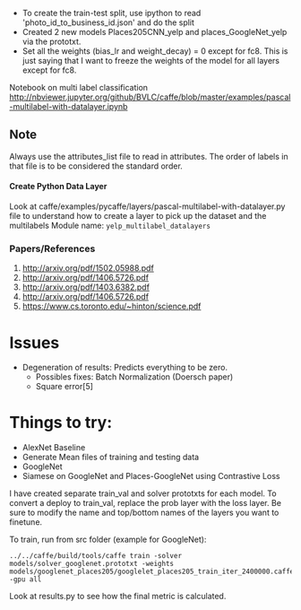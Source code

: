 - To create the train-test split, use ipython to read 'photo_id_to_business_id.json' and do the split
- Created 2 new models Places205CNN_yelp and places_GoogleNet_yelp via the prototxt.
- Set all the weights (bias_lr and weight_decay) = 0 except for fc8. This is just saying that I want to freeze the weights of the model for all layers except for fc8.

Notebook on multi label classification
http://nbviewer.jupyter.org/github/BVLC/caffe/blob/master/examples/pascal-multilabel-with-datalayer.ipynb

## Note
Always use the attributes_list file to read in attributes. The order of labels in that file is to be considered the standard order.   

#### Create Python Data Layer
Look at caffe/examples/pycaffe/layers/pascal-multilabel-with-datalayer.py file to understand how to create a layer to pick up the dataset and the multilabels
Module name: `yelp_multilabel_datalayers`

### Papers/References
1. http://arxiv.org/pdf/1502.05988.pdf
2. http://arxiv.org/pdf/1406.5726.pdf
3. http://arxiv.org/pdf/1403.6382.pdf
4. http://arxiv.org/pdf/1406.5726.pdf
5. https://www.cs.toronto.edu/~hinton/science.pdf

# Issues
- Degeneration of results: Predicts everything to be zero.
  - Possibles fixes: Batch Normalization (Doersch paper)
  - Square error[5]

# Things to try:
- AlexNet Baseline
- Generate Mean files of training and testing data
- GoogleNet
- Siamese on GoogleNet and Places-GoogleNet using Contrastive Loss

I have created separate train_val and solver prototxts for each model. To convert a deploy to train_val, replace the prob layer with the loss layer. Be sure to modify the name and top/bottom names of the layers you want to finetune.

To train, run from src folder (example for GoogleNet):

    ../../caffe/build/tools/caffe train -solver models/solver_googlenet.prototxt -weights models/googlenet_places205/googlelet_places205_train_iter_2400000.caffemodel -gpu all


Look at results.py to see how the final metric is calculated.
